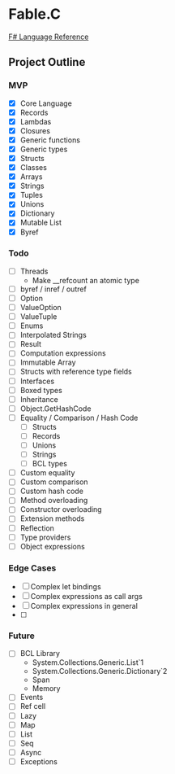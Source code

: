 ﻿# Fable.C

[F# Language Reference](https://learn.microsoft.com/en-us/dotnet/fsharp/language-reference/)

## Project Outline

### MVP

- [x] Core Language
- [x] Records
- [x] Lambdas
- [x] Closures
- [x] Generic functions
- [x] Generic types
- [x] Structs
- [x] Classes
- [x] Arrays
- [x] Strings
- [x] Tuples
- [x] Unions
- [x] Dictionary
- [x] Mutable List
- [x] Byref

### Todo

- [ ] Threads
    - Make __refcount an atomic type
- [ ] byref / inref / outref
- [ ] Option
- [ ] ValueOption
- [ ] ValueTuple
- [ ] Enums
- [ ] Interpolated Strings
- [ ] Result
- [ ] Computation expressions
- [ ] Immutable Array
- [ ] Structs with reference type fields
- [ ] Interfaces
- [ ] Boxed types
- [ ] Inheritance
- [ ] Object.GetHashCode
- [ ] Equality / Comparison / Hash Code
    - [ ] Structs
    - [ ] Records
    - [ ] Unions
    - [ ] Strings
    - [ ] BCL types
- [ ] Custom equality
- [ ] Custom comparison
- [ ] Custom hash code
- [ ] Method overloading
- [ ] Constructor overloading
- [ ] Extension methods
- [ ] Reflection
- [ ] Type providers
- [ ] Object expressions

### Edge Cases

- [ ] Complex let bindings
- [ ] Complex expressions as call args
- [ ] Complex expressions in general
- [ ]

### Future

- [ ] BCL Library
    - System.Collections.Generic.List`1
    - System.Collections.Generic.Dictionary`2
    - Span
    - Memory
- [ ] Events
- [ ] Ref cell
- [ ] Lazy
- [ ] Map
- [ ] List
- [ ] Seq
- [ ] Async
- [ ] Exceptions
